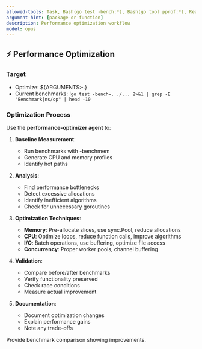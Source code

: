 ```yaml
---
allowed-tools: Task, Bash(go test -bench:*), Bash(go tool pprof:*), Read, Edit
argument-hint: [package-or-function]
description: Performance optimization workflow
model: opus
---
```


## ⚡ Performance Optimization

### Target
- Optimize: ${ARGUMENTS:-.}
- Current benchmarks: !`go test -bench=. ./... 2>&1 | grep -E "Benchmark|ns/op" | head -10`

### Optimization Process

Use the **performance-optimizer agent** to:

1. **Baseline Measurement**:
   - Run benchmarks with -benchmem
   - Generate CPU and memory profiles
   - Identify hot paths

2. **Analysis**:
   - Find performance bottlenecks
   - Detect excessive allocations
   - Identify inefficient algorithms
   - Check for unnecessary goroutines

3. **Optimization Techniques**:
   - **Memory**: Pre-allocate slices, use sync.Pool, reduce allocations
   - **CPU**: Optimize loops, reduce function calls, improve algorithms
   - **I/O**: Batch operations, use buffering, optimize file access
   - **Concurrency**: Proper worker pools, channel buffering

4. **Validation**:
   - Compare before/after benchmarks
   - Verify functionality preserved
   - Check race conditions
   - Measure actual improvement

5. **Documentation**:
   - Document optimization changes
   - Explain performance gains
   - Note any trade-offs

Provide benchmark comparison showing improvements.

